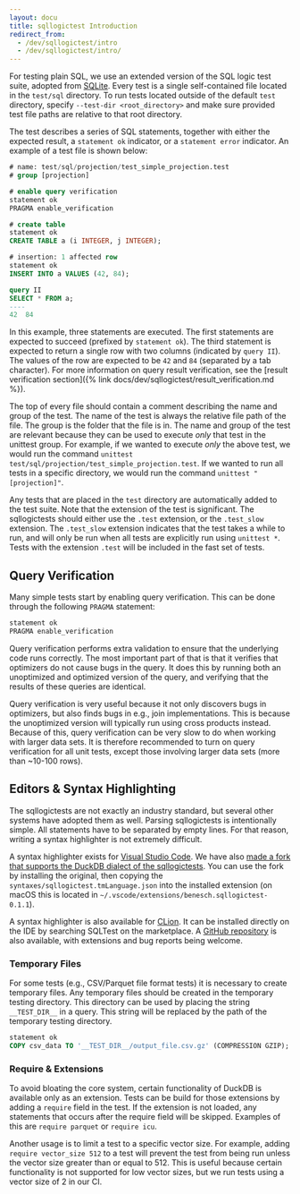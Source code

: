 ```yaml
---
layout: docu
title: sqllogictest Introduction
redirect_from:
  - /dev/sqllogictest/intro
  - /dev/sqllogictest/intro/
---
```


For testing plain SQL, we use an extended version of the SQL logic test suite, adopted from [SQLite](https://www.sqlite.org/sqllogictest/doc/trunk/about.wiki). Every test is a single self-contained file located in the `test/sql` directory.
To run tests located outside of the default `test` directory, specify `--test-dir <root_directory>` and make sure provided test file paths are relative to that root directory.

The test describes a series of SQL statements, together with either the expected result, a `statement ok` indicator, or a `statement error` indicator. An example of a  test file is shown below:

```sql
# name: test/sql/projection/test_simple_projection.test
# group [projection]

# enable query verification
statement ok
PRAGMA enable_verification

# create table
statement ok
CREATE TABLE a (i INTEGER, j INTEGER);

# insertion: 1 affected row
statement ok
INSERT INTO a VALUES (42, 84);

query II
SELECT * FROM a;
----
42	84
```

In this example, three statements are executed. The first statements are expected to succeed (prefixed by `statement ok`). The third statement is expected to return a single row with two columns (indicated by `query II`). The values of the row are expected to be `42` and `84` (separated by a tab character). For more information on query result verification, see the [result verification section]({% link docs/dev/sqllogictest/result_verification.md %}).

The top of every file should contain a comment describing the name and group of the test. The name of the test is always the relative file path of the file. The group is the folder that the file is in. The name and group of the test are relevant because they can be used to execute *only* that test in the unittest group. For example, if we wanted to execute *only* the above test, we would run the command `unittest test/sql/projection/test_simple_projection.test`. If we wanted to run all tests in a specific directory, we would run the command `unittest "[projection]"`.

Any tests that are placed in the `test` directory are automatically added to the test suite. Note that the extension of the test is significant. The sqllogictests should either use the `.test` extension, or the `.test_slow` extension. The `.test_slow` extension indicates that the test takes a while to run, and will only be run when all tests are explicitly run using `unittest *`. Tests with the extension `.test` will be included in the fast set of tests.

## Query Verification

Many simple tests start by enabling query verification. This can be done through the following `PRAGMA` statement:

```sql
statement ok
PRAGMA enable_verification
```

Query verification performs extra validation to ensure that the underlying code runs correctly. The most important part of that is that it verifies that optimizers do not cause bugs in the query. It does this by running both an unoptimized and optimized version of the query, and verifying that the results of these queries are identical.

Query verification is very useful because it not only discovers bugs in optimizers, but also finds bugs in e.g., join implementations. This is because the unoptimized version will typically run using cross products instead. Because of this, query verification can be very slow to do when working with larger data sets. It is therefore recommended to turn on query verification for all unit tests, except those involving larger data sets (more than ~10-100 rows).

## Editors & Syntax Highlighting

The sqllogictests are not exactly an industry standard, but several other systems have adopted them as well. Parsing sqllogictests is intentionally simple. All statements have to be separated by empty lines. For that reason, writing a syntax highlighter is not extremely difficult.

A syntax highlighter exists for [Visual Studio Code](https://marketplace.visualstudio.com/items?itemName=benesch.sqllogictest). We have also [made a fork that supports the DuckDB dialect of the sqllogictests](https://github.com/Mytherin/vscode-sqllogictest). You can use the fork by installing the original, then copying the `syntaxes/sqllogictest.tmLanguage.json` into the installed extension (on macOS this is located in `~/.vscode/extensions/benesch.sqllogictest-0.1.1`).

A syntax highlighter is also available for [CLion](https://plugins.jetbrains.com/plugin/15295-sqltest). It can be installed directly on the IDE by searching SQLTest on the marketplace. A [GitHub repository](https://github.com/pdet/SQLTest) is also available, with extensions and bug reports being welcome.

### Temporary Files

For some tests (e.g., CSV/Parquet file format tests) it is necessary to create temporary files. Any temporary files should be created in the temporary testing directory. This directory can be used by placing the string `__TEST_DIR__` in a query. This string will be replaced by the path of the temporary testing directory.

```sql
statement ok
COPY csv_data TO '__TEST_DIR__/output_file.csv.gz' (COMPRESSION GZIP);
```

### Require & Extensions

To avoid bloating the core system, certain functionality of DuckDB is available only as an extension. Tests can be build for those extensions by adding a `require` field in the test. If the extension is not loaded, any statements that occurs after the require field will be skipped. Examples of this are `require parquet` or `require icu`.

Another usage is to limit a test to a specific vector size. For example, adding `require vector_size 512` to a test will prevent the test from being run unless the vector size greater than or equal to 512. This is useful because certain functionality is not supported for low vector sizes, but we run tests using a vector size of 2 in our CI.
